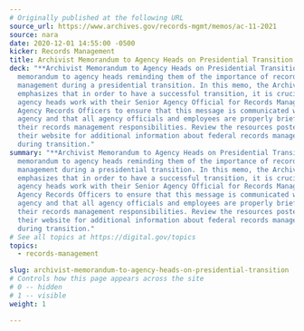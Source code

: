 ```yaml
---
# Originally published at the following URL
source_url: https://www.archives.gov/records-mgmt/memos/ac-11-2021
source: nara
date: 2020-12-01 14:55:00 -0500
kicker: Records Management
title: Archivist Memorandum to Agency Heads on Presidential Transition
deck: "**Archivist Memorandum to Agency Heads on Presidential Transition**&mdash;On Monday, November 30, the Archivist of the United States sent a
  memorandum to agency heads reminding them of the importance of records
  management during a presidential transition. In this memo, the Archivist
  emphasizes that in order to have a successful transition, it is crucial that
  agency heads work with their Senior Agency Official for Records Management and
  Agency Records Officers to ensure that this message is communicated within the
  agency and that all agency officials and employees are properly briefed on
  their records management responsibilities. Review the resources posted on
  their website for additional information about federal records management
  during transition."
summary: "**Archivist Memorandum to Agency Heads on Presidential Transition**&mdash;On Monday, November 30, the Archivist of the United States sent a
  memorandum to agency heads reminding them of the importance of records
  management during a presidential transition. In this memo, the Archivist
  emphasizes that in order to have a successful transition, it is crucial that
  agency heads work with their Senior Agency Official for Records Management and
  Agency Records Officers to ensure that this message is communicated within the
  agency and that all agency officials and employees are properly briefed on
  their records management responsibilities. Review the resources posted on
  their website for additional information about federal records management
  during transition."
# See all topics at https://digital.gov/topics
topics:
  - records-management

slug: archivist-memorandum-to-agency-heads-on-presidential-transition
# Controls how this page appears across the site
# 0 -- hidden
# 1 -- visible
weight: 1

---
```


